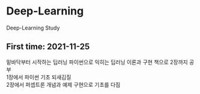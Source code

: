 # Deep-Learning
Deep-Learning Study

<h2>First time: 2021-11-25</h2>
<p>
  밑바닥부터 시작하는 딥러닝 파이썬으로 익히는 딥러닝 이론과 구현 책으로 2장까지 공부<br/>
  1장에서 파이썬 기초 되새김질<br/>
  2장에서 퍼셉트론 개념과 예제 구현으로 기초를 다짐<br/>
</p>
